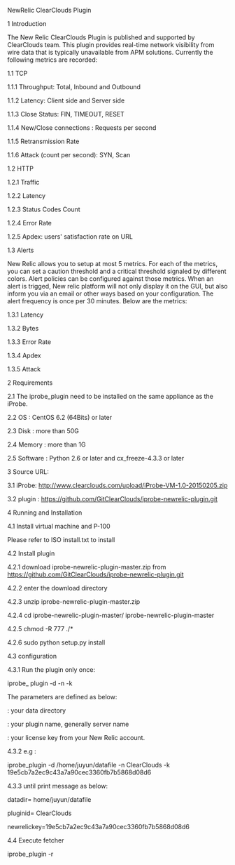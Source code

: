 
NewRelic ClearClouds Plugin

1        Introduction

The New Relic ClearClouds Plugin is published and supported by ClearClouds team. This plugin provides real-time network visibility from wire data that is typically unavailable from APM solutions. Currently the following metrics are recorded:

1.1          TCP

1.1.1     Throughput: Total, Inbound and Outbound

1.1.2     Latency: Client side and Server side

1.1.3     Close Status: FIN, TIMEOUT, RESET

1.1.4     New/Close connections : Requests per second

1.1.5     Retransmission Rate

1.1.6     Attack (count per second): SYN, Scan

1.2          HTTP 

1.2.1     Traffic

1.2.2     Latency

1.2.3     Status Codes Count

1.2.4     Error Rate

1.2.5     Apdex: users' satisfaction rate on URL

1.3          Alerts

New Relic allows you to setup at most 5 metrics. For each of the metrics, you can set a caution threshold and a critical threshold signaled by different colors. Alert policies can be configured against those metrics. When an alert is trigged, New relic platform will not only display it on the GUI, but also inform you via an email or other ways based on your configuration. The alert frequency is once per 30 minutes. Below are the metrics:

1.3.1     Latency

1.3.2     Bytes

1.3.3     Error Rate

1.3.4     Apdex

1.3.5     Attack

2        Requirements

2.1          The iprobe_plugin need to be installed on the same appliance as the iProbe. 

2.2          OS : CentOS 6.2 (64Bits) or later

2.3          Disk :    more than 50G

2.4          Memory : more than 1G

2.5          Software : Python 2.6 or later and cx_freeze-4.3.3 or later

3        Source URL:

3.1          iProbe:  http://www.clearclouds.com/upload/iProbe-VM-1.0-20150205.zip

3.2          plugin :  https://github.com/GitClearClouds/iprobe-newrelic-plugin.git

4         Running and Installation

4.1          Install virtual machine and P-100

Please refer to ISO install.txt to install 

4.2          Install plugin

4.2.1     download iprobe-newrelic-plugin-master.zip from https://github.com/GitClearClouds/iprobe-newrelic-plugin.git

4.2.2     enter the download directory

4.2.3     unzip iprobe-newrelic-plugin-master.zip

4.2.4     cd iprobe-newrelic-plugin-master/ iprobe-newrelic-plugin-master

4.2.5     chmod -R 777  ./*

4.2.6     sudo python setup.py install

4.3          configuration

4.3.1     Run the plugin only once:

iprobe_ plugin  -d <datadir>  -n <pluginid>  -k <newrelickey>

The parameters are defined as below:

<datadir>  :  your data directory

<pluginid>  :  your plugin name, generally server name

<newrelickey>  :  your license key from your New Relic account.

4.3.2     e.g :

iprobe_plugin -d /home/juyun/datafile  -n ClearClouds -k 19e5cb7a2ec9c43a7a90cec3360fb7b5868d08d6

4.3.3     until print message as below:

datadir= home/juyun/datafile

pluginid= ClearClouds

newrelickey=19e5cb7a2ec9c43a7a90cec3360fb7b5868d08d6

4.4          Execute fetcher

iprobe_plugin  -r

 

 

 
